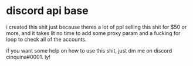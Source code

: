 # discord api base

i created this shit just because theres a lot of ppl selling this shit for $50 or more, and it takes lit no time to add some proxy param and a fucking for loop to check all of the accounts.

if you want some help on how to use this shit, just dm me on discord cinquina#0001. ly!


